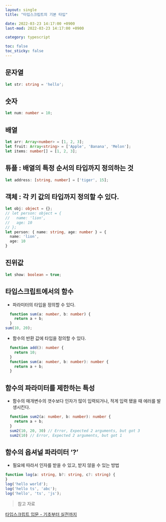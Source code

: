 ```yaml
---
layout: single
title: "타입스크립트의 기본 타입"

date: 2022-03-23 14:17:00 +0900
last-mod: 2022-03-23 14:17:00 +0900

category: typescript

toc: false 
toc_sticky: false
---
```

## 문자열
```typescript
let str: string = 'hello';
```
## 숫자
```typescript
let num: number = 10;
```
## 배열
```typescript
let arr: Array<number> = [1, 2, 3];
let fruit: Array<string> = ['Apple', 'Banana', 'Melon'];
let items: number[] = [1, 2, 3];
```

## 튜플 : 배열의 특정 순서의 타입까지 정의하는 것
```typescript
let address: [string, number] = ['tiger', 15];
```
## 객체 : 각 키 값의 타입까지 정의할 수 있다.
```typescript
let obj: object = {};
// let person: object = {
//   name: 'lion',
//   age: 10
// };
let person: { name: string, age: number } = {
  name: 'lion',
  age: 10
}
```
## 진위값
```typescript
let show: boolean = true;
```
## 타입스크립트에서의 함수
* 파라미터의 타입을 정의할 수 있다.
```typescript
  function sum(a: number, b: number) {
    return a + b;
  }
sum(10, 20);
```
* 함수의 반환 값에 타입을 정의할 수 있다. 
```typescript
  function add(): number {
    return 10;
  }
  function sum(a: number, b: number): number {
    return a + b;
  }
```

## 함수의 파라미터를 제한하는 특성
* 함수의 매개변수의 갯수보다 인자가 많이 입력되거나, 적게 입력 됐을 때 에러를 발생시킨다.
```typescript
  function sum2(a: number, b: number): number {
    return a + b;
  }
  sum2(10, 20, 30) // Error, Expected 2 arguments, but got 3
  sum2(10) // Error, Expected 2 arguments, but got 1
```

## 함수의 옵셔널 파라미터 ‘?’
* 필요에 따라서 인자를 받을 수 있고, 받지 않을 수 있는 방법
```typescript
function log(a: string, b?: string, c?: string) {
}
log('hello world');
log('hello ts', 'abc');
log('hello', 'ts', 'js');
```

> 참고 자료

[타입스크립트 입문 - 기초부터 실전까지](https://www.inflearn.com/course/타입스크립트-입문)